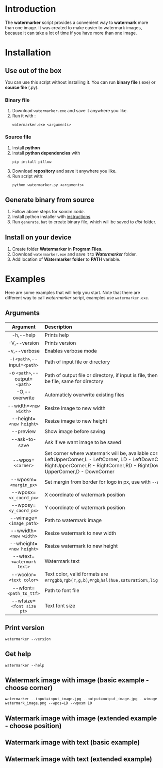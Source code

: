 # Introduction

The __watermarker__ script provides a convenient way to __watermark__ more than one image. It was created to make easier to watermark images, because it can take a lot of time
if you have more than one image.

# Installation
## Use out of the box
You can use this script without installing it. You can run __binary file__ (.exe) or __source file__ (.py).

### Binary file
1. Download `watermarker.exe` and save it anywhere you like. 
2. Run it with :
	```
	watermarker.exe <arguments>
	```
### Source file
1. Install __python__
2. Install __python dependencies__ with
	```
	pip install pillow
	```
3. Download __repository__ and save it anywhere you like.
4. Run script with:
	```
	python watermarker.py <arguments>
	```
## Generate binary from source
1. Follow above steps for _source code_.
2. Install python installer with [instructions](https://pyinstaller.readthedocs.io/en/v3.3.1/installation.html).
3. Run `generate.bat` to create binary file, which will be saved to _dist_ folder.

## Install on your device
1. Create folder __Watermarker__ in __Program Files__. 
2. Download `watermarker.exe` and save it to ___Watermarker___ folder.
3. Add location of __Watermarker folder__ to __PATH__ variable.

# Examples
Here are some examples that will help you start. Note that there are different way to call _watermarker_ script, examples use `watermarker.exe`.

## Arguments
|__Argument__|__Description__|
|:----------:|:--------------|
|-h,--help|Prints help|
|-V,--version|Prints version|
|-v,--verbose|Enables verbose mode|
|-i `<path>`,--input=`<path>`|Path of input file or directory|
|-o `<path>`,--output=`<path>`|Path of output file or directory, if input is file, then output also must be file, same for directory|
|-O,--overwrite|Automaticly overwrite existing files|
|--width=`<new width>`|Resize image to new width|
|--height=`<new height>`|Resize image to new height|
|--preview|Show image before saving|
|--ask-to-save|Ask if we want image to be saved|
|--wpos=`<corner>`|Set corner where watermark will be, available corners LU - LeftUpperCorner,L - LeftCorner, LD - LeftDownCorner,RU - RightUpperCorner,R - RightCorner,RD - RightDownCorner, U - UpperCorner,D - DownCorner|
|--wposm=`<margin_px>`|Set margin from border for logo in px, use with `--wpos`|
|--wposx=`<x_coord_px>`|X coordinate of watermark position|
|--wposy=`<y_coord_px>`|Y coordinate of watermark position|
|--wimage=`<image_path>`|Path to watermark image|
|--wwidth=`<new width>`|Resize watermark to new width|
|--wheight=`<new height>`|Resize watermark to new height|
|--wtext=`<watermark text>`|Watermark text|
|--wcolor=`<text color>`|Text color, valid formats are `#rrggbb`,`rgb(r,g,b)`,`#rgb`,`hsl(hue,saturation%,lightness%)`,`color_name`|
|--wfont=`<path_to_ttf>`|Path to font file|
|--wfsize=`<font size pt>`|Text font size|

## Print version
```
watermarker --version
```

## Get help
```
watermarker --help
```

## Watermark image with image (basic example - choose corner)
```
watermarker --input=input_image.jpg --output=output_image.jpg --wimage watermark_image.png --wpos=LD --wposm 10
```

## Watermark image with image (extended example - choose position)

## Watermark image with text (basic example)

## Watermark image with text (extended example)
